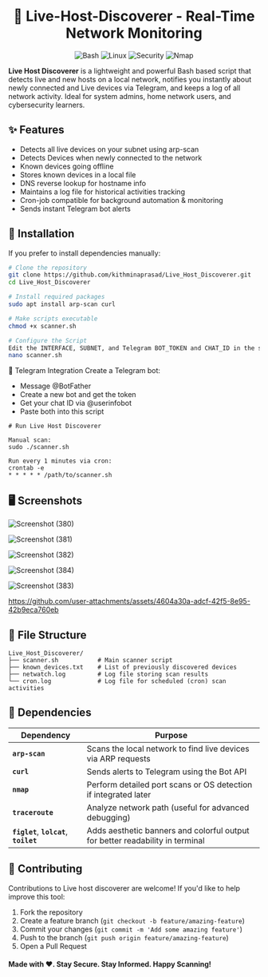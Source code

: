 # <div align="center">📡 Live-Host-Discoverer - Real-Time Network Monitoring </div>

<div align="center">
  <img src="https://img.shields.io/badge/Bash-4EAA25?style=for-the-badge&logo=gnu-bash&logoColor=white" alt="Bash">
  <img src="https://img.shields.io/badge/Linux-FCC624?style=for-the-badge&logo=linux&logoColor=black" alt="Linux">
  <img src="https://img.shields.io/badge/Security-ED1C24?style=for-the-badge&logo=security&logoColor=white" alt="Security">
  <img src="https://img.shields.io/badge/Nmap-0E83CD?style=for-the-badge&logo=nmap&logoColor=white" alt="Nmap">
</div>

**Live Host Discoverer** is a lightweight and powerful Bash based script that detects live and new hosts on a local network, notifies you instantly about newly connected and Live devices via Telegram, and keeps a log of all network activity. Ideal for system admins, home network users, and cybersecurity learners.

## <div align="left">✨ Features

  - Detects all live devices on your subnet using arp-scan
  - Detects Devices when newly connected to the network
  - Known devices going offline
  - Stores known devices in a local file
  - DNS reverse lookup for hostname info
  - Maintains a log file for historical activities tracking
  - Cron-job compatible for background automation & monitoring
  - Sends instant Telegram bot alerts

## <div align="left">🚀 Installation

If you prefer to install dependencies manually:

```bash
# Clone the repository
git clone https://github.com/kithminaprasad/Live_Host_Discoverer.git
cd Live_Host_Discoverer

# Install required packages
sudo apt install arp-scan curl

# Make scripts executable
chmod +x scanner.sh

# Configure the Script
Edit the INTERFACE, SUBNET, and Telegram BOT_TOKEN and CHAT_ID in the script:
nano scanner.sh
```

📩 Telegram Integration
Create a Telegram bot:
 - Message @BotFather
 - Create a new bot and get the token
 - Get your chat ID via @userinfobot
 - Paste both into this script

```
# Run Live Host Discoverer

Manual scan:
sudo ./scanner.sh

Run every 1 minutes via cron:
crontab -e
* * * * * /path/to/scanner.sh
```

## 🖥️ Screenshots

![Screenshot (380)](https://github.com/user-attachments/assets/bcc5a5e2-7d7a-40f4-8780-834c27f1b7c6)

![Screenshot (381)](https://github.com/user-attachments/assets/5105324f-0861-4adc-8d65-d12948ea9ddc)

![Screenshot (382)](https://github.com/user-attachments/assets/8b9ab4c2-21ec-4e8a-b86a-b79ef26db733)

![Screenshot (384)](https://github.com/user-attachments/assets/5be0dfc6-b7c5-4d45-93b9-f3a9280577fe)

![Screenshot (383)](https://github.com/user-attachments/assets/b378fcbb-58c5-4847-9be0-49b49089aecd)


https://github.com/user-attachments/assets/4604a30a-adcf-42f5-8e95-42b9eca760eb



## <div align="left">📁 File Structure</div>

```
Live_Host_Discoverer/
├── scanner.sh           # Main scanner script
├── known_devices.txt    # List of previously discovered devices
├── netwatch.log         # Log file storing scan results
└── cron.log             # Log file for scheduled (cron) scan activities
```

## <div align="left">🔧 Dependencies</div>

| Dependency                                             | Purpose                                                                         |
| ------------------------------------------------------ | ------------------------------------------------------------------------------- |
| **`arp-scan`**                                         | Scans the local network to find live devices via ARP requests                   |
| **`curl`**                                             | Sends alerts to Telegram using the Bot API                                      |
| **`nmap`**                                             | Perform detailed port scans or OS detection if integrated later                 |
| **`traceroute`**                                       | Analyze network path (useful for advanced debugging)                            |
| **`figlet`**, **`lolcat`**, **`toilet`**               | Adds aesthetic banners and colorful output for better readability in terminal   |


## <div align="left">🤝 Contributing</div>

Contributions to Live host discoverer are welcome! If you'd like to help improve this tool:

1. Fork the repository
2. Create a feature branch (`git checkout -b feature/amazing-feature`)
3. Commit your changes (`git commit -m 'Add some amazing feature'`)
4. Push to the branch (`git push origin feature/amazing-feature`)
5. Open a Pull Request

<div align="left">
  <h4>Made with ❤️. Stay Secure. Stay Informed. Happy Scanning!</h4>
</div>
